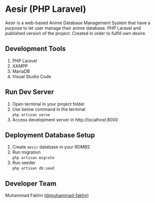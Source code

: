 # Aesir (PHP Laravel)

Aesir is a web-based Anime Database Management System that have a purpose to let user manage their anime database. PHP Laravel and published version of the project. Created in order to fulfill own desire.

## Development Tools

1. PHP Laravel
2. XAMPP
3. MariaDB
4. Visual Studio Code

## Run Dev Server

1. Open terminal in your project folder
2. Use below command in the terminal  
   `php artisan serve`
3. Access development server in http://localhost:8000

## Deployment Database Setup

1. Create `aesir` database in your RDMBS
2. Run migration  
   `php artisan migrate`
3. Run seeder  
   `php artisan db:seed`

## Developer Team

Muhammad Fakhri ([@muhammad-fakhri](https://github.com/muhammad-fakhri))
